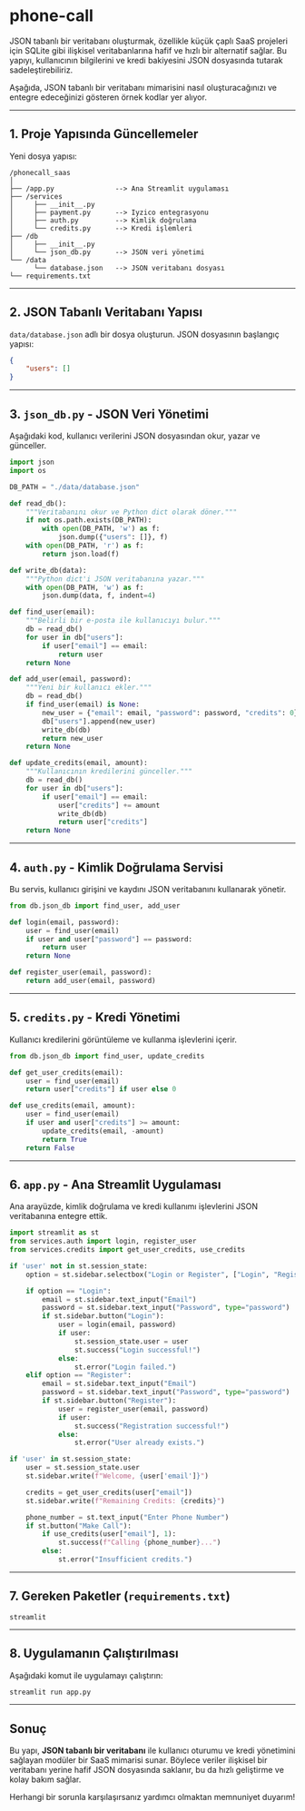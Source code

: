 # phone-call

JSON tabanlı bir veritabanı oluşturmak, özellikle küçük çaplı SaaS projeleri için SQLite gibi ilişkisel veritabanlarına hafif ve hızlı bir alternatif sağlar. Bu yapıyı, kullanıcının bilgilerini ve kredi bakiyesini JSON dosyasında tutarak sadeleştirebiliriz.

Aşağıda, JSON tabanlı bir veritabanı mimarisini nasıl oluşturacağınızı ve entegre edeceğinizi gösteren örnek kodlar yer alıyor.

---

## **1. Proje Yapısında Güncellemeler**

Yeni dosya yapısı:

```
/phonecall_saas
│
├── /app.py               --> Ana Streamlit uygulaması
├── /services
│     ├── __init__.py
│     ├── payment.py      --> Iyzico entegrasyonu
│     ├── auth.py         --> Kimlik doğrulama
│     └── credits.py      --> Kredi işlemleri
├── /db
│     ├── __init__.py
│     └── json_db.py      --> JSON veri yönetimi
└── /data
      └── database.json   --> JSON veritabanı dosyası
└── requirements.txt
```

---

## **2. JSON Tabanlı Veritabanı Yapısı**

`data/database.json` adlı bir dosya oluşturun. JSON dosyasının başlangıç yapısı:

```json
{
    "users": []
}
```

---

## **3. `json_db.py` - JSON Veri Yönetimi**  

Aşağıdaki kod, kullanıcı verilerini JSON dosyasından okur, yazar ve günceller.

```python
import json
import os

DB_PATH = "./data/database.json"

def read_db():
    """Veritabanını okur ve Python dict olarak döner."""
    if not os.path.exists(DB_PATH):
        with open(DB_PATH, 'w') as f:
            json.dump({"users": []}, f)
    with open(DB_PATH, 'r') as f:
        return json.load(f)

def write_db(data):
    """Python dict'i JSON veritabanına yazar."""
    with open(DB_PATH, 'w') as f:
        json.dump(data, f, indent=4)

def find_user(email):
    """Belirli bir e-posta ile kullanıcıyı bulur."""
    db = read_db()
    for user in db["users"]:
        if user["email"] == email:
            return user
    return None

def add_user(email, password):
    """Yeni bir kullanıcı ekler."""
    db = read_db()
    if find_user(email) is None:
        new_user = {"email": email, "password": password, "credits": 0}
        db["users"].append(new_user)
        write_db(db)
        return new_user
    return None

def update_credits(email, amount):
    """Kullanıcının kredilerini günceller."""
    db = read_db()
    for user in db["users"]:
        if user["email"] == email:
            user["credits"] += amount
            write_db(db)
            return user["credits"]
    return None
```

---

## **4. `auth.py` - Kimlik Doğrulama Servisi**

Bu servis, kullanıcı girişini ve kaydını JSON veritabanını kullanarak yönetir.

```python
from db.json_db import find_user, add_user

def login(email, password):
    user = find_user(email)
    if user and user["password"] == password:
        return user
    return None

def register_user(email, password):
    return add_user(email, password)
```

---

## **5. `credits.py` - Kredi Yönetimi**

Kullanıcı kredilerini görüntüleme ve kullanma işlevlerini içerir.

```python
from db.json_db import find_user, update_credits

def get_user_credits(email):
    user = find_user(email)
    return user["credits"] if user else 0

def use_credits(email, amount):
    user = find_user(email)
    if user and user["credits"] >= amount:
        update_credits(email, -amount)
        return True
    return False
```

---

## **6. `app.py` - Ana Streamlit Uygulaması**

Ana arayüzde, kimlik doğrulama ve kredi kullanımı işlevlerini JSON veritabanına entegre ettik.

```python
import streamlit as st
from services.auth import login, register_user
from services.credits import get_user_credits, use_credits

if 'user' not in st.session_state:
    option = st.sidebar.selectbox("Login or Register", ["Login", "Register"])

    if option == "Login":
        email = st.sidebar.text_input("Email")
        password = st.sidebar.text_input("Password", type="password")
        if st.sidebar.button("Login"):
            user = login(email, password)
            if user:
                st.session_state.user = user
                st.success("Login successful!")
            else:
                st.error("Login failed.")
    elif option == "Register":
        email = st.sidebar.text_input("Email")
        password = st.sidebar.text_input("Password", type="password")
        if st.sidebar.button("Register"):
            user = register_user(email, password)
            if user:
                st.success("Registration successful!")
            else:
                st.error("User already exists.")

if 'user' in st.session_state:
    user = st.session_state.user
    st.sidebar.write(f"Welcome, {user['email']}")

    credits = get_user_credits(user["email"])
    st.sidebar.write(f"Remaining Credits: {credits}")

    phone_number = st.text_input("Enter Phone Number")
    if st.button("Make Call"):
        if use_credits(user["email"], 1):
            st.success(f"Calling {phone_number}...")
        else:
            st.error("Insufficient credits.")
```

---

## **7. Gereken Paketler (`requirements.txt`)**

```plaintext
streamlit
```

---

## **8. Uygulamanın Çalıştırılması**

Aşağıdaki komut ile uygulamayı çalıştırın:

```bash
streamlit run app.py
```

---

## **Sonuç**

Bu yapı, **JSON tabanlı bir veritabanı** ile kullanıcı oturumu ve kredi yönetimini sağlayan modüler bir SaaS mimarisi sunar. Böylece veriler ilişkisel bir veritabanı yerine hafif JSON dosyasında saklanır, bu da hızlı geliştirme ve kolay bakım sağlar.

Herhangi bir sorunla karşılaşırsanız yardımcı olmaktan memnuniyet duyarım!


